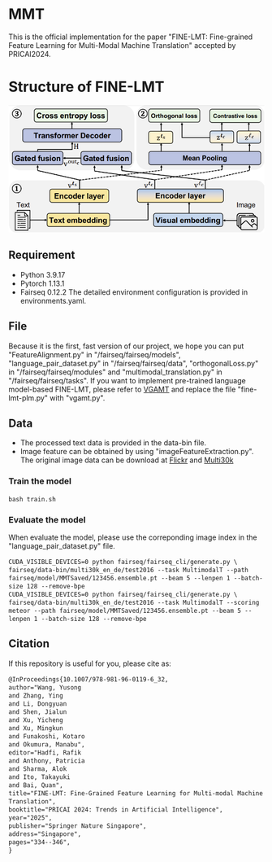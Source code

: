 # MMT

This is the official implementation for the paper "FINE-LMT: Fine-grained Feature Learning for Multi-Modal Machine Translation" accepted by PRICAI2024. 

# Structure of FINE-LMT
![image](modelstructure.PNG)

## Requirement
- Python  3.9.17
- Pytorch 1.13.1
- Fairseq 0.12.2
The detailed environment configuration is provided in environments.yaml.

## File 
Because it is the first, fast version of our project, we hope you can put "FeatureAlignment.py" in "/fairseq/fairseq/models", "language_pair_dataset.py" in "/fairseq/fairseq/data", "orthogonalLoss.py" in "/fairseq/fairseq/modules" and "multimodal_translation.py" in "/fairseq/fairseq/tasks".
If you want to implement pre-trained language model-based FINE-LMT, please refer to [VGAMT](https://github.com/MatthieuFP/VGAMT) and replace the file "fine-lmt-plm.py" with "vgamt.py".

## Data
- The processed text data is provided in the data-bin file.
- Image feature can be obtained by using "imageFeatureExtraction.py". The original image data can be download at [Flickr](https://www.statmt.org/wmt17/multimodal-task.html) and [Multi30k](https://github.com/multi30k/dataset)

### Train the model
```
bash train.sh
```

### Evaluate the model
When evaluate the model, please use the correponding image index in the "language_pair_dataset.py" file.
```
CUDA_VISIBLE_DEVICES=0 python fairseq/fairseq_cli/generate.py \
fairseq/data-bin/multi30k_en_de/test2016 --task MultimodalT --path fairseq/model/MMTSaved/123456.ensemble.pt --beam 5 --lenpen 1 --batch-size 128 --remove-bpe
CUDA_VISIBLE_DEVICES=0 python fairseq/fairseq_cli/generate.py \
fairseq/data-bin/multi30k_en_de/test2016 --task MultimodalT --scoring meteor --path fairseq/model/MMTSaved/123456.ensemble.pt --beam 5 --lenpen 1 --batch-size 128 --remove-bpe
```
## Citation
If this repository is useful for you, please cite as:
```
@InProceedings{10.1007/978-981-96-0119-6_32,
author="Wang, Yusong
and Zhang, Ying
and Li, Dongyuan
and Shen, Jialun
and Xu, Yicheng
and Xu, Mingkun
and Funakoshi, Kotaro
and Okumura, Manabu",
editor="Hadfi, Rafik
and Anthony, Patricia
and Sharma, Alok
and Ito, Takayuki
and Bai, Quan",
title="FINE-LMT: Fine-Grained Feature Learning for Multi-modal Machine Translation",
booktitle="PRICAI 2024: Trends in Artificial Intelligence",
year="2025",
publisher="Springer Nature Singapore",
address="Singapore",
pages="334--346",
}

```
